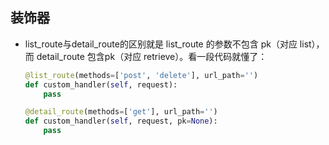 ## 装饰器

* list\_route与detail\_route的区别就是 list\_route 的参数不包含 pk（对应 list），而 detail\_route 包含pk（对应 retrieve）。看一段代码就懂了：

  ```py
  @list_route(methods=['post', 'delete'], url_path='')
  def custom_handler(self, request):
      pass
  ```

  ```py
  @detail_route(methods=['get'], url_path='')
  def custom_handler(self, request, pk=None):
      pass
  ```
